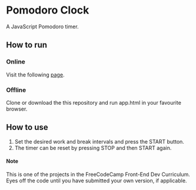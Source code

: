 # Pomodoro Clock
A JavaScript Pomodoro timer.

## How to run
### Online
Visit the following [page](https://evblance.github.io/pomodoro-clock/).

### Offline
Clone or download the this repository and run app.html in your favourite browser.

## How to use
1. Set the desired work and break intervals and press the START button.
2. The timer can be reset by pressing STOP and then START again.

#### Note
This is one of the projects in the FreeCodeCamp Front-End Dev Curriculum. Eyes off the code until you have submitted your own version, if applicable.
